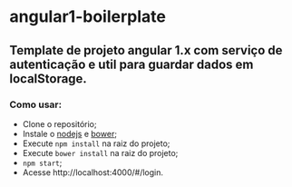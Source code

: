 # angular1-boilerplate

## Template de projeto angular 1.x com serviço de autenticação e util para guardar dados em localStorage.

### Como usar:

* Clone o repositório;
* Instale o [nodejs](https://nodejs.org/en/) e [bower](https://bower.io/);
* Execute ```npm install``` na raiz do projeto;
* Execute ```bower install``` na raiz do projeto;
* ```npm start```;
* Acesse http://localhost:4000/#/login.
